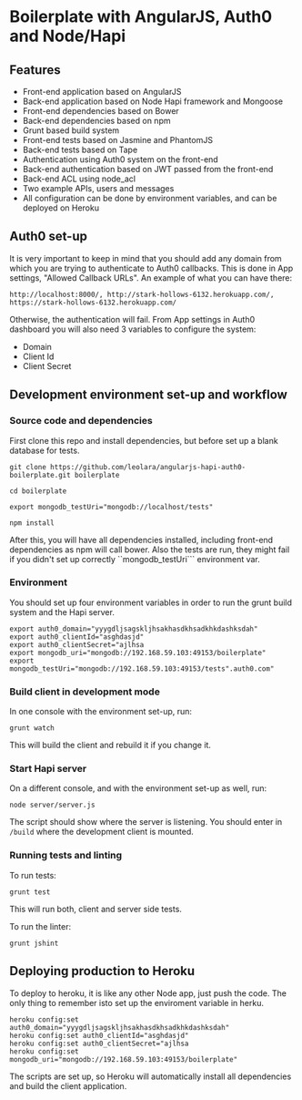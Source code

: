 
# Boilerplate with AngularJS, Auth0 and Node/Hapi

## Features

 + Front-end application based on AngularJS
 + Back-end application based on Node Hapi framework and Mongoose
 + Front-end dependencies based on Bower
 + Back-end dependencies based on npm
 + Grunt based build system
 + Front-end tests based on Jasmine and PhantomJS
 + Back-end tests based on Tape
 + Authentication using Auth0 system on the front-end
 + Back-end authentication based on JWT passed from the front-end
 + Back-end ACL using node_acl
 + Two example APIs, users and messages
 + All configuration can be done by environment variables, and can be deployed on Heroku

## Auth0 set-up

It is very important to keep in mind that you should add any domain from which you are trying
to authenticate to Auth0 callbacks. This is done in App settings, "Allowed Callback URLs". An example of what you can have there:

```
http://localhost:8000/, http://stark-hollows-6132.herokuapp.com/, https://stark-hollows-6132.herokuapp.com/
```

Otherwise, the authentication will fail. From App settings in Auth0 dashboard you will also need 3 variables to configure the system:
 + Domain
 + Client Id
 + Client Secret


## Development environment set-up and workflow

### Source code and dependencies
First clone this repo and install dependencies, but before set up a blank database for tests.

```
git clone https://github.com/leolara/angularjs-hapi-auth0-boilerplate.git boilerplate

cd boilerplate

export mongodb_testUri="mongodb://localhost/tests"

npm install
```

After this, you will have all dependencies installed, including front-end dependencies as npm will call bower.
Also the tests are run, they might fail if you didn't set up correctly ``mongodb_testUri``` environment var.

### Environment

You should set up four environment variables in order to run the grunt build system and the Hapi server.

```
export auth0_domain="yyygdljsagskljhsakhasdkhsadkhkdashksdah"
export auth0_clientId="asghdasjd"
export auth0_clientSecret="ajlhsa
export mongodb_uri="mongodb://192.168.59.103:49153/boilerplate"
export mongodb_testUri="mongodb://192.168.59.103:49153/tests".auth0.com"
```

### Build client in development mode

In one console with the environment set-up, run:

```
grunt watch
```

This will build the client and rebuild it if you change it.

### Start Hapi server

On a different console, and with the environment set-up as well, run:

```
node server/server.js
```

The script should show where the server is listening. You should enter in ```/build``` where the development client is mounted.

### Running tests and linting

To run tests:

```
grunt test
```

This will run both, client and server side tests.

To run the linter:

```
grunt jshint
```

## Deploying production to Heroku

To deploy to heroku, it is like any other Node app, just push the code. The only thing to remember isto set up the enviroment variable in herku.

```
heroku config:set auth0_domain="yyygdljsagskljhsakhasdkhsadkhkdashksdah"
heroku config:set auth0_clientId="asghdasjd"
heroku config:set auth0_clientSecret="ajlhsa
heroku config:set mongodb_uri="mongodb://192.168.59.103:49153/boilerplate"
```

The scripts are set up, so Heroku will automatically install all dependencies and build the client application.
